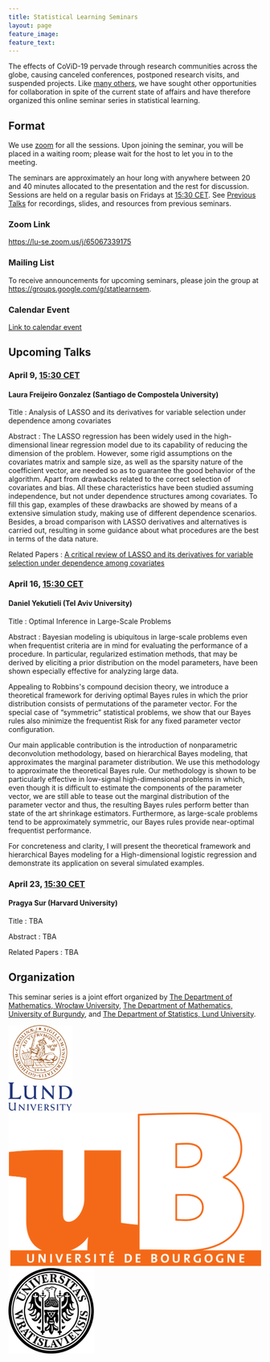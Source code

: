 ```yaml
---
title: Statistical Learning Seminars
layout: page
feature_image: 
feature_text:
---
```


The effects of CoViD-19 pervade through research communities across the globe,
causing canceled conferences, postponed research visits, and suspended
projects. Like [many others](/links), we have sought 
other opportunities for collaboration in spite of the current state of
affairs and have therefore organized this online seminar 
series in statistical learning.

## Format

We use [zoom](https://zoom.us/) for all the sessions. Upon joining
the seminar, you will be placed in a 
waiting room; please wait for the host to let you in to the 
meeting.

The seminars are approximately an hour long with anywhere between 20 and 40 minutes
allocated to the presentation and the rest for discussion. Sessions are held on a regular basis 
on Fridays at [15:30 CET](https://www.thetimezoneconverter.com/?t=15%3A30%20pm&tz=Stockholm&).
See [Previous Talks](/previous-talks) for recordings, slides, and resources from previous
seminars.

### Zoom Link

<https://lu-se.zoom.us/j/65067339175>

### Mailing List

To receive announcements for upcoming seminars, please join the group at
<https://groups.google.com/g/statlearnsem>.

### Calendar Event

[Link to calendar event](https://lu-se.zoom.us/meeting/u5Etce6rrTIrHdGmDxIUKT33_HsILcrt6Tui/ics?icsToken=98tyKu-trj0tGdecsR6CR_MMAo_oKOnztlhcgqd6kTv9KhV4VlClCcpRG558AsyG)

## Upcoming Talks

### April 9, [15:30 CET](https://www.thetimezoneconverter.com/?t=15%3A30%20pm&tz=Stockholm&)

#### Laura Freijeiro Gonzalez (Santiago de Compostela University)

Title
: Analysis of LASSO and its derivatives for variable selection under dependence among 
  covariates

Abstract
: The LASSO regression has been widely used in the high-dimensional linear regression model
  due to its capability of reducing the dimension of the problem. However, some rigid 
  assumptions on the covariates matrix and sample size, as well as the sparsity nature of the
  coefficient vector, are needed so as to guarantee the good behavior of the algorithm. Apart 
  from drawbacks related to the correct selection of covariates and bias. All these 
  characteristics have been studied assuming independence, but not under dependence structures
  among covariates. To fill this gap, examples of these drawbacks are showed by means of a 
  extensive simulation study, making use of different dependence scenarios. Besides, a broad 
  comparison with LASSO derivatives and alternatives is carried out, resulting in some 
  guidance about what procedures are the best in terms of the data nature.

Related Papers
: [A critical review of LASSO and its derivatives for variable selection under dependence among covariates](https://arxiv.org/pdf/2012.11470.pdf)

### April 16, [15:30 CET](https://www.thetimezoneconverter.com/?t=15%3A30%20pm&tz=Stockholm&)

#### Daniel Yekutieli (Tel Aviv University)

Title
: Optimal Inference in Large-Scale Problems 

Abstract
: Bayesian modeling is ubiquitous in large-scale problems even when frequentist criteria are in mind for
  evaluating the performance of a procedure. In particular, regularized estimation methods, that may be
  derived by eliciting a prior distribution on the model parameters, have been shown especially effective
  for analyzing large data.
  
  Appealing to Robbins's compound decision theory, we introduce a theoretical framework for deriving
  optimal Bayes rules in which the prior distribution consists of permutations of the parameter vector. For
  the special case of “symmetric” statistical problems, we show that our Bayes rules also minimize the
  frequentist Risk for any fixed parameter vector configuration.
  
  Our main applicable contribution is the introduction of nonparametric deconvolution methodology, based
  on hierarchical Bayes modeling, that approximates the marginal parameter distribution. We use this
  methodology to approximate the theoretical Bayes rule. Our methodology is shown to be particularly
  effective in low-signal high-dimensional problems in which, even though it is difficult to estimate the
  components of the parameter vector, we are still able to tease out the marginal distribution of the
  parameter vector and thus, the resulting Bayes rules perform better than state of the art shrinkage
  estimators. Furthermore, as large-scale problems tend to be approximately symmetric, our Bayes rules
  provide near-optimal frequentist performance.
  
  For concreteness and clarity, I will present the theoretical framework and hierarchical Bayes modeling for
  a High-dimensional logistic regression and demonstrate its application on several simulated examples.

### April 23, [15:30 CET](https://www.thetimezoneconverter.com/?t=15%3A30%20pm&tz=Stockholm&)

#### Pragya Sur (Harvard University)

Title
: TBA 

Abstract
: TBA

Related Papers
: TBA

## Organization

This seminar series is a joint effort organized by
[The Department of Mathematics, Wrocław University](https://www.math.uni.wroc.pl),
[The Department of Mathematics, University of Burgundy](https://math.u-bourgogne.fr/), and
[The Department of Statistics, Lund University](https://stat.lu.se).

<div class="row">
  <div class="column">
    <img src="assets/logo-lu.svg" alt="Lund University" style="height:170px">
  </div>
  <div class="column">
    <img src="assets/logo-burgundy.png" alt="University of Burgundy" style="width:auto height:170px">
  </div>
  <div class="column">
    <img src="assets/logo-wroclaw.svg" alt="Wroclaw University" style="height:170px">
  </div>
</div> 
